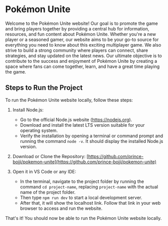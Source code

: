 # Pokémon Unite

Welcome to the Pokémon Unite website! Our goal is to promote the game and bring players together by providing a central hub for information, resources, and fun content about Pokémon Unite. Whether you're a new player or a seasoned gamer, our website aims to be your go-to source for everything you need to know about this exciting multiplayer game. We also strive to build a strong community where players can connect, share strategies, and stay updated on the latest news. Our ultimate objective is to contribute to the success and enjoyment of Pokémon Unite by creating a space where fans can come together, learn, and have a great time playing the game.

## Steps to Run the Project

To run the Pokémon Unite website locally, follow these steps:

1. Install Node.js:
   - Go to the official Node.js website (https://nodejs.org).
   - Download and install the latest LTS version suitable for your operating system.
   - Verify the installation by opening a terminal or command prompt and running the command `node -v`. It should display the installed Node.js version.

2. Download or Clone the Repository: [https://github.com/prince-bojji/pokemon-unite](https://github.com/prince-bojji/pokemon-unite)

3. Open it in VS Code or any IDE:
   - In the terminal, navigate to the project folder by running the command `cd project-name`, replacing `project-name` with the actual name of the project folder.
   - Then type `npm run dev` to start a local development server.
   - After that, it will show the localhost link. Follow that link in your web browser to access and run the website.

That's it! You should now be able to run the Pokémon Unite website locally.
